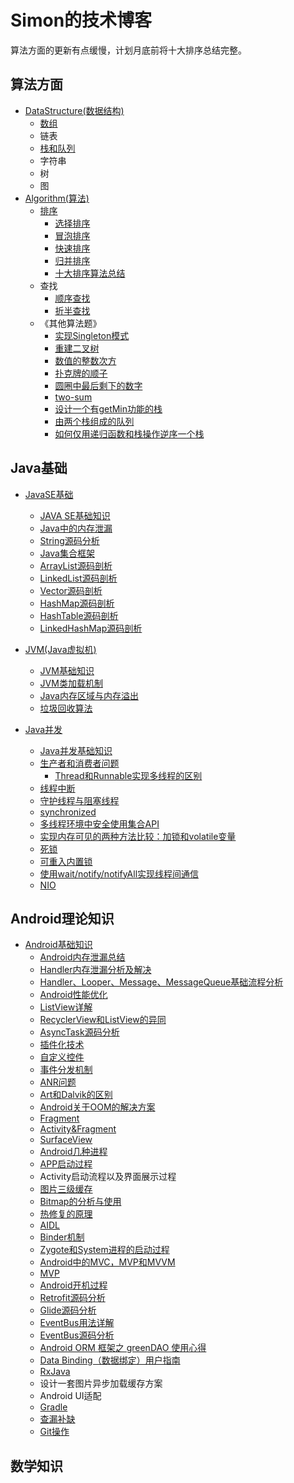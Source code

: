 # Simon的技术博客
算法方面的更新有点缓慢，计划月底前将十大排序总结完整。

## 算法方面

* [DataStructure(数据结构)](https://github.com/liuwei1993/Blog/tree/master/算法与数据结构/DataStructure)
    * [数组](https://github.com/liuwei1993/Blog/tree/master/算法与数据结构/DataStructure/数组.md)
    * 链表
    * [栈和队列](https://github.com/liuwei1993/Blog/tree/master/算法与数据结构/DataStructure/栈和队列.md)
    * 字符串
    * 树
    * 图
* [Algorithm(算法)]()
    * [排序](https://github.com/anAngryAnt/LearningNotes/tree/master/算法与数据结构/Algorithm/Sort)
        * [选择排序](https://github.com/anAngryAnt/LearningNotes/tree/master/算法与数据结构/Algorithm/Sort/选择排序.md)
        * [冒泡排序](https://github.com/anAngryAnt/LearningNotes/tree/master/算法与数据结构/Algorithm/Sort/冒泡排序.md)
        * [快速排序](https://github.com/anAngryAnt/LearningNotes/tree/master/算法与数据结构/Algorithm/Sort/快速排序.md)
        * [归并排序](https://github.com/anAngryAnt/LearningNotes/tree/master/算法与数据结构/Algorithm/Sort/归并排序.md)
        * [十大排序算法总结](https://github.com/liuwei1993/Blog/tree/master/算法与数据结构/Algorithm/Sort/十大排序算法总结.md)
    * 查找
        * [顺序查找](https://github.com/liuwei1993/Blog/tree/master/算法与数据结构/Algorithm/Lookup/顺序查找.md)
        * [折半查找](https://github.com/liuwei1993/Blog/tree/master/算法与数据结构/Algorithm/Lookup/折半查找.md)
    * 《其他算法题》
        * [实现Singleton模式](https://github.com/liuwei1993/Blog/tree/master/算法与数据结构/Algorithm/other/七种方式实现singleton模式.md)
        * [重建二叉树](https://github.com/liuwei1993/Blog/tree/master/算法与数据结构/Algorithm/other/重建二叉树.md)
        * [数值的整数次方](https://github.com/liuwei1993/Blog/tree/master/算法与数据结构/Algorithm/other/数值的整数次方.md)
        * [扑克牌的顺子](https://github.com/liuwei1993/Blog/tree/master/算法与数据结构/Algorithm/other/扑克牌的顺子.md)
        * [圆圈中最后剩下的数字](https://github.com/liuwei1993/Blog/tree/master/算法与数据结构/Algorithm/other/圆圈中最后剩下的数字.md)
        * [two-sum](https://github.com/liuwei1993/Blog/tree/master/算法与数据结构/Algorithm/LeetCode/two-sum.md)
        * [设计一个有getMin功能的栈](https://github.com/liuwei1993/Blog/tree/master/算法与数据结构/Algorithm/程序员代码面试指南(左程云)/1.设计一个有getMin功能的栈.md)
        * [由两个栈组成的队列](https://github.com/liuwei1993/Blog/tree/master/算法与数据结构/Algorithm/程序员代码面试指南(左程云)/2.由两个栈组成的队列.md)
        * [如何仅用递归函数和栈操作逆序一个栈](https://github.com/liuwei1993/Blog/tree/master/算法与数据结构/Algorithm/程序员代码面试指南(左程云)/3.如何仅用递归函数和栈操作逆序一个栈.md)



## Java基础

* [JavaSE基础](https://github.com/liuwei1993/Blog/tree/master/Java基础/JAVA%20SE基础)
  * [JAVA SE基础知识](https://github.com/liuwei1993/Blog/blob/master/Java%E5%9F%BA%E7%A1%80/JAVA%20SE%E5%9F%BA%E7%A1%80/Java%E5%9F%BA%E7%A1%80%E7%9F%A5%E8%AF%86.md)
  * [Java中的内存泄漏](https://github.com/liuwei1993/Blog/tree/master/Java基础/JAVA%20SE基础/Java中的内存泄漏.md)
  * [String源码分析](https://github.com/liuwei1993/Blog/tree/master/Java基础/JAVA%20SE基础/String源码分析.md)
  * [Java集合框架](https://github.com/liuwei1993/Blog/tree/master/Java基础/JAVA%20SE基础/Java集合框架.md)
  * [ArrayList源码剖析](https://github.com/liuwei1993/Blog/tree/master/Java基础/JAVA%20SE基础/ArrayList源码剖析.md)
  * [LinkedList源码剖析](https://github.com/liuwei1993/Blog/tree/master/Java基础/JAVA%20SE基础/LinkedList源码剖析.md)
  * [Vector源码剖析](https://github.com/liuwei1993/Blog/tree/master/Java基础/JAVA%20SE基础/Vector源码剖析.md)
  * [HashMap源码剖析](https://github.com/liuwei1993/Blog/tree/master/Java基础/JAVA%20SE基础/HashMap源码剖析.md)
  * [HashTable源码剖析](https://github.com/liuwei1993/Blog/tree/master/Java基础/JAVA%20SE基础/HashTable源码剖析.md)
  * [LinkedHashMap源码剖析](https://github.com/liuwei1993/Blog/tree/master/Java基础/JAVA%20SE基础/LinkedHashMap源码剖析.md)

* [JVM(Java虚拟机)](https://github.com/liuwei1993/Blog/tree/master/Java基础/JVM相关)
  * [JVM基础知识](https://github.com/liuwei1993/Blog/tree/master/Java基础/JVM相关/JVM.md)
  * [JVM类加载机制](https://github.com/liuwei1993/Blog/tree/master/Java基础/JVM相关/JVM类加载机制.md)
  * [Java内存区域与内存溢出](https://github.com/liuwei1993/Blog/tree/master/Java基础/JVM相关/Java内存区域与内存溢出.md)
  * [垃圾回收算法](https://github.com/liuwei1993/Blog/tree/master/Java基础/JVM相关/垃圾回收算法.md)
* [Java并发](https://github.com/liuwei1993/Blog/tree/master/Java基础/Java并发)
  * [Java并发基础知识](https://github.com/liuwei1993/Blog/tree/master/Java基础/Java并发/Java并发基础知识.md)
  * [生产者和消费者问题](https://github.com/liuwei1993/Blog/tree/master/Java基础/Java并发/生产者和消费者问题.md)
    * [Thread和Runnable实现多线程的区别](https://github.com/liuwei1993/Blog/tree/master/Java基础/Java并发/Thread和Runnable实现多线程的区别.md) 
  * [线程中断](https://github.com/liuwei1993/Blog/tree/master/Java基础/Java并发/线程中断.md)
  * [守护线程与阻塞线程](https://github.com/liuwei1993/Blog/tree/master/Java基础/Java并发/守护线程与阻塞线程.md)
  * [synchronized](https://github.com/liuwei1993/Blog/tree/master/Java基础/Java并发/Synchronized.md)
  * [多线程环境中安全使用集合API](https://github.com/liuwei1993/Blog/tree/master/Java基础/Java并发/多线程环境中安全使用集合API.md)
  * [实现内存可见的两种方法比较：加锁和volatile变量](https://github.com/liuwei1993/Blog/tree/master/Java基础/Java并发/实现内存可见的两种方法比较：加锁和volatile变量.md)
  * [死锁](https://github.com/liuwei1993/Blog/tree/master/Java基础/Java并发/死锁.md)
  * [可重入内置锁](https://github.com/liuwei1993/Blog/tree/master/Java基础/Java并发/可重入内置锁.md)
  * [使用wait/notify/notifyAll实现线程间通信](https://github.com/liuwei1993/Blog/tree/master/Java基础/Java并发/使用wait:notify:notifyall实现线程间通信.md)
  * [NIO](https://github.com/liuwei1993/Blog/tree/master/Java基础/Java并发/NIO.md)


## Android理论知识

* [Android基础知识](https://github.com/liuwei1993/Blog/tree/master/Android理论知识/Android基础知识.md)
    * [Android内存泄漏总结](https://github.com/liuwei1993/Blog/tree/master/Android理论知识/Android内存泄漏总结.md)
    * [Handler内存泄漏分析及解决](https://github.com/liuwei1993/Blog/tree/master/Android理论知识/Handler内存泄漏分析及解决.md)
    * [Handler、Looper、Message、MessageQueue基础流程分析](https://github.com/liuwei1993/Blog/tree/master/Android理论知识/线程通信基础流程分析.md)
    * [Android性能优化](https://github.com/liuwei1993/Blog/tree/master/Android理论知识/Android性能优化.md)
    * [ListView详解](https://github.com/liuwei1993/Blog/tree/master/Android理论知识/Listview详解.md)
    * [RecyclerView和ListView的异同](https://github.com/liuwei1993/Blog/tree/master/Android理论知识/Recyclerview和Listview的异同.md)
    * [AsyncTask源码分析](https://github.com/liuwei1993/Blog/tree/master/Android理论知识/Asynctask源码分析.md)
    * [插件化技术](https://github.com/liuwei1993/Blog/tree/master/Android理论知识/插件化技术学习.md)
    * [自定义控件](https://github.com/liuwei1993/Blog/tree/master/Android理论知识/自定义控件.md)
    * [事件分发机制](http://www.jianshu.com/p/e99b5e8bd67b)
    * [ANR问题](https://github.com/liuwei1993/Blog/tree/master/Android理论知识/ANR问题.md)
    * [Art和Dalvik的区别](https://github.com/liuwei1993/Blog/tree/master/Android理论知识/Art和Dalvik区别.md)
    * [Android关于OOM的解决方案](https://github.com/liuwei1993/Blog/tree/master/Android理论知识/Android关于oom的解决方案.md)
    * [Fragment](https://github.com/liuwei1993/Blog/tree/master/Android理论知识/Fragment.md)
    * [Activity&Fragment](https://github.com/xxv/android-lifecycle)
    * [SurfaceView](https://github.com/liuwei1993/Blog/tree/master/Android理论知识/SurfaceView.md)
    * [Android几种进程](https://github.com/liuwei1993/Blog/tree/master/Android理论知识/Android几种进程.md)
    * [APP启动过程](https://github.com/liuwei1993/Blog/tree/master/Android理论知识/APP启动过程.md)
    * Activity启动流程以及界面展示过程
    * [图片三级缓存](https://github.com/liuwei1993/Blog/tree/master/Android理论知识/Android图片中的三级缓存.md)
    * [Bitmap的分析与使用](https://github.com/liuwei1993/Blog/tree/master/Android理论知识/Bitmap的分析与使用.md)
    * [热修复的原理](https://github.com/liuwei1993/Blog/tree/master/Android理论知识/热修复技术.md)
    * [AIDL](https://github.com/liuwei1993/Blog/tree/master/Android理论知识/AIDL.md)
    * [Binder机制](https://github.com/liuwei1993/Blog/tree/master/Android理论知识/Binder机制.md)
    * [Zygote和System进程的启动过程](https://github.com/liuwei1993/Blog/tree/master/Android理论知识/Zygote和System进程的启动过程.md)
    * [Android中的MVC，MVP和MVVM](https://github.com/liuwei1993/Blog/tree/master/Android理论知识/MVC%2CMVP%2CMVVM的区别.md)
    * [MVP](https://github.com/liuwei1993/Blog/tree/master/Android理论知识/MVP.md)
    * [Android开机过程](https://github.com/liuwei1993/Blog/tree/master/Android理论知识/Android开机过程.md)
    * [Retrofit源码分析](http://www.jianshu.com/p/c1a3a881a144)
    * [Glide源码分析](http://frodoking.github.io/2015/10/10/android-glide/)
    * [EventBus用法详解](https://github.com/liuwei1993/Blog/tree/master/Android理论知识/EventBus用法详解.md)
    * [EventBus源码分析](http://p.codekk.com/blogs/detail/54cfab086c4761e5001b2538)
    * [Android ORM 框架之 greenDAO 使用心得](http://www.open-open.com/lib/view/open1438065400878.html)
    * [Data Binding（数据绑定）用户指南](http://www.jcodecraeer.com/a/anzhuokaifa/developer/2015/0606/3005.html)
    * [RxJava](http://gank.io/post/560e15be2dca930e00da1083)
    * 设计一套图片异步加载缓存方案
    * Android UI适配
    * [Gradle](http://wuxiaolong.me/categories/Gradle/)
    * [查漏补缺](https://github.com/liuwei1993/Blog/tree/master/Android理论知识/查漏补缺.md)
    * [Git操作](https://github.com/liuwei1993/Blog/tree/master/Android理论知识/Git操作.md)

## 数学知识

